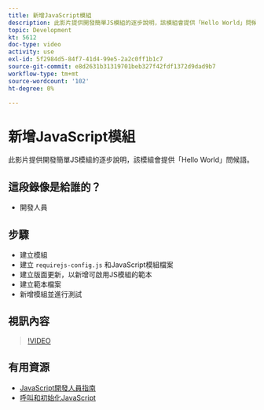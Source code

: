 ```yaml
---
title: 新增JavaScript模組
description: 此影片提供開發簡單JS模組的逐步說明，該模組會提供「Hello World」問候語。
topic: Development
kt: 5612
doc-type: video
activity: use
exl-id: 5f2984d5-84f7-41d4-99e5-2a2c0ff1b1c7
source-git-commit: e8d2631b31319701beb327f42fdf1372d9dad9b7
workflow-type: tm+mt
source-wordcount: '102'
ht-degree: 0%

---
```


# 新增JavaScript模組

此影片提供開發簡單JS模組的逐步說明，該模組會提供「Hello World」問候語。

## 這段錄像是給誰的？

- 開發人員

## 步驟

- 建立模組
- 建立 `requirejs-config.js` 和JavaScript模組檔案
- 建立版面更新，以新增可啟用JS模組的範本
- 建立範本檔案
- 新增模組並進行測試

## 視訊內容

>[!VIDEO](https://video.tv.adobe.com/v/35790?quality=12&learn=on)

## 有用資源

- [JavaScript開發人員指南](https://developer.adobe.com/commerce/frontend-core/javascript/)
- [呼叫和初始化JavaScript](https://developer.adobe.com/commerce/frontend-core/javascript/init/)
